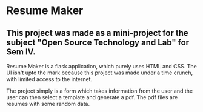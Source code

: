 # Resume Maker

## This project was made as a mini-project for the subject "Open Source Technology and Lab" for Sem IV. 

Resume Maker is a flask application, which purely uses HTML and CSS. The UI isn't upto the mark because this project was made under a time crunch, with limited access to the internet.

The project simply is a form which takes information from the user and the user can then select a template and generate a pdf. The pdf files are resumes with some random data.
